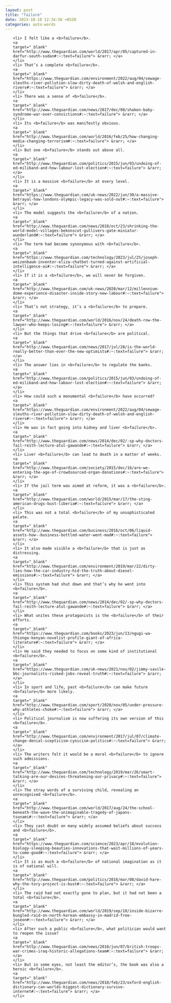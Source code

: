 ```yaml
---
layout: post
title: "failure"
date: 2023-10-10 12:34:56 +0530
categories: auto-words
---
```

<ol>

    <li> I felt like a <b>failure</b>.
    <a 
    target="_blank" 
    href="http://www.theguardian.com/world/2017/apr/05/captured-in-darfur-south-sudan#:~:text=failure"> &rarr; </a>
    </li>
    <li> That’s a complete <b>failure</b>.
    <a 
    target="_blank" 
    href="https://www.theguardian.com/environment/2022/aug/04/sewage-sleuths-river-pollution-slow-dirty-death-of-welsh-and-english-rivers#:~:text=failure"> &rarr; </a>
    </li>
    <li> There was a sense of <b>failure</b>.
    <a 
    target="_blank" 
    href="http://www.theguardian.com/news/2017/dec/08/shaken-baby-syndrome-war-over-convictions#:~:text=failure"> &rarr; </a>
    </li>
    <li> Its <b>failure</b> was manifestly obvious.
    <a 
    target="_blank" 
    href="http://www.theguardian.com/world/2016/feb/25/how-changing-media-changing-terrorism#:~:text=failure"> &rarr; </a>
    </li>
    <li> But one <b>failure</b> stands out above all.
    <a 
    target="_blank" 
    href="http://www.theguardian.com/politics/2015/jun/03/undoing-of-ed-miliband-and-how-labour-lost-election#:~:text=failure"> &rarr; </a>
    </li>
    <li> It is a massive <b>failure</b> at every level.
    <a 
    target="_blank" 
    href="https://www.theguardian.com/uk-news/2022/jun/30/a-massive-betrayal-how-londons-olympic-legacy-was-sold-out#:~:text=failure"> &rarr; </a>
    </li>
    <li> The model suggests the <b>failure</b> of a nation.
    <a 
    target="_blank" 
    href="http://www.theguardian.com/news/2018/oct/23/shrinking-the-world-model-villages-bekonscot-gullivers-gate-miniatur-wunderland#:~:text=failure"> &rarr; </a>
    </li>
    <li> The term had become synonymous with <b>failure</b>.
    <a 
    target="_blank" 
    href="https://www.theguardian.com/technology/2023/jul/25/joseph-weizenbaum-inventor-eliza-chatbot-turned-against-artificial-intelligence-ai#:~:text=failure"> &rarr; </a>
    </li>
    <li> If it is a <b>failure</b>, we will never be forgiven.
    <a 
    target="_blank" 
    href="http://www.theguardian.com/uk-news/2020/mar/12/millennium-dome-experience-disaster-inside-story-new-labour#:~:text=failure"> &rarr; </a>
    </li>
    <li> That’s not strategy, it’s a <b>failure</b> to prepare.
    <a 
    target="_blank" 
    href="http://www.theguardian.com/world/2016/nov/24/death-row-the-lawyer-who-keeps-losing#:~:text=failure"> &rarr; </a>
    </li>
    <li> But the things that drive <b>failure</b> are political.
    <a 
    target="_blank" 
    href="http://www.theguardian.com/news/2017/jul/28/is-the-world-really-better-than-ever-the-new-optimists#:~:text=failure"> &rarr; </a>
    </li>
    <li> The answer lies in <b>failure</b> to regulate the banks.
    <a 
    target="_blank" 
    href="http://www.theguardian.com/politics/2015/jun/03/undoing-of-ed-miliband-and-how-labour-lost-election#:~:text=failure"> &rarr; </a>
    </li>
    <li> How could such a monumental <b>failure</b> have occurred?
    <a 
    target="_blank" 
    href="https://www.theguardian.com/environment/2022/aug/04/sewage-sleuths-river-pollution-slow-dirty-death-of-welsh-and-english-rivers#:~:text=failure"> &rarr; </a>
    </li>
    <li> He was in fact going into kidney and liver <b>failure</b>.
    <a 
    target="_blank" 
    href="http://www.theguardian.com/news/2014/dec/02/-sp-why-doctors-fail-reith-lecture-atul-gawande#:~:text=failure"> &rarr; </a>
    </li>
    <li> Liver <b>failure</b> can lead to death in a matter of weeks.
    <a 
    target="_blank" 
    href="http://www.theguardian.com/society/2015/dec/16/are-we-entering-the-age-of-crowdsourced-organ-donations#:~:text=failure"> &rarr; </a>
    </li>
    <li> If the jail term was aimed at reform, it was a <b>failure</b>.
    <a 
    target="_blank" 
    href="http://www.theguardian.com/world/2015/mar/17/the-sting-american-drugs-bust-liberia#:~:text=failure"> &rarr; </a>
    </li>
    <li> This was not a total <b>failure</b> of my unsophisticated palate.
    <a 
    target="_blank" 
    href="http://www.theguardian.com/business/2016/oct/06/liquid-assets-how--business-bottled-water-went-mad#:~:text=failure"> &rarr; </a>
    </li>
    <li> It also made visible a <b>failure</b> that is just as distressing.
    <a 
    target="_blank" 
    href="http://www.theguardian.com/environment/2019/mar/22/dirty-lies-how-the-car-industry-hid-the-truth-about-diesel-emissions#:~:text=failure"> &rarr; </a>
    </li>
    <li> This system had shut down and that’s why he went into <b>failure</b>.
    <a 
    target="_blank" 
    href="http://www.theguardian.com/news/2014/dec/02/-sp-why-doctors-fail-reith-lecture-atul-gawande#:~:text=failure"> &rarr; </a>
    </li>
    <li> What unites these protagonists is the <b>failure</b> of their efforts.
    <a 
    target="_blank" 
    href="https://www.theguardian.com/books/2023/jun/13/ngugi-wa-thiongo-kenyan-novelist-profile-giant-of-africa-literature#:~:text=failure"> &rarr; </a>
    </li>
    <li> He said they needed to focus on some kind of institutional <b>failure</b>.
    <a 
    target="_blank" 
    href="https://www.theguardian.com/uk-news/2021/nov/02/jimmy-savile-bbc-journalists-risked-jobs-reveal-truth#:~:text=failure"> &rarr; </a>
    </li>
    <li> In sport and life, past <b>failure</b> can make future <b>failure</b> more likely.
    <a 
    target="_blank" 
    href="http://www.theguardian.com/sport/2020/nov/05/under-pressure-why-athletes-choke#:~:text=failure"> &rarr; </a>
    </li>
    <li> Political journalism is now suffering its own version of this <b>failure</b>.
    <a 
    target="_blank" 
    href="http://www.theguardian.com/environment/2017/jul/07/climate-change-denial-scepticism-cynicism-politics#:~:text=failure"> &rarr; </a>
    </li>
    <li> The writers felt it would be a moral <b>failure</b> to ignore such admissions.
    <a 
    target="_blank" 
    href="http://www.theguardian.com/technology/2019/mar/26/smart-talking-are-our-devices-threatening-our-privacy#:~:text=failure"> &rarr; </a>
    </li>
    <li> The stray words of a surviving child, revealing an unrecognised <b>failure</b>.
    <a 
    target="_blank" 
    href="http://www.theguardian.com/world/2017/aug/24/the-school-beneath-the-wave-the-unimaginable-tragedy-of-japans-tsunami#:~:text=failure"> &rarr; </a>
    </li>
    <li> They cast doubt on many widely assumed beliefs about success and <b>failure</b>.
    <a 
    target="_blank" 
    href="https://www.theguardian.com/science/2023/apr/18/evolution-biology-sleeping-beauties-innovations-that-wait-millions-of-years-to-come-good#:~:text=failure"> &rarr; </a>
    </li>
    <li> It is as much a <b>failure</b> of national imagination as it is of national will.
    <a 
    target="_blank" 
    href="http://www.theguardian.com/politics/2016/mar/08/david-hare-why-the-tory-project-is-bust#:~:text=failure"> &rarr; </a>
    </li>
    <li> The raid had not exactly gone to plan, but it had not been a total <b>failure</b>.
    <a 
    target="_blank" 
    href="http://www.theguardian.com/world/2019/sep/10/inside-bizarre-bungled-raid-on-north-korean-embassy-in-madrid-free-joseon#:~:text=failure"> &rarr; </a>
    </li>
    <li> After such a public <b>failure</b>, what politician would want to reopen the issue?
    <a 
    target="_blank" 
    href="http://www.theguardian.com/news/2018/jun/07/british-troops-war-crimes-iraq-historic-allegations-team#:~:text=failure"> &rarr; </a>
    </li>
    <li> But in some eyes, not least the editor’s, the book was also a heroic <b>failure</b>.
    <a 
    target="_blank" 
    href="http://www.theguardian.com/news/2018/feb/23/oxford-english-dictionary-can-worlds-biggest-dictionary-survive-internet#:~:text=failure"> &rarr; </a>
    </li>